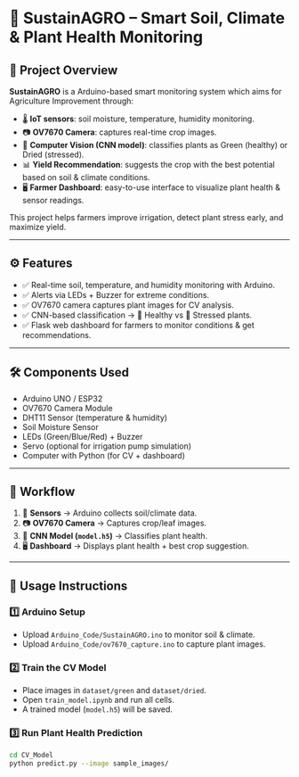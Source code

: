 # 🌱 SustainAGRO – Smart Soil, Climate & Plant Health Monitoring  

## 📖 Project Overview  
**SustainAGRO** is a Arduino-based smart monitoring system which aims for Agriculture Improvement through:

- 🌡️ **IoT sensors**: soil moisture, temperature, humidity monitoring.  
- 📷 **OV7670 Camera**: captures real-time crop images.  
- 🤖 **Computer Vision (CNN model)**: classifies plants as Green (healthy) or Dried (stressed).  
- 📊 **Yield Recommendation**: suggests the crop with the best potential based on soil & climate conditions.  
- 🖥️ **Farmer Dashboard**: easy-to-use interface to visualize plant health & sensor readings.  

This project helps farmers improve irrigation, detect plant stress early, and maximize yield.  

---

## ⚙️ Features  
- ✅ Real-time soil, temperature, and humidity monitoring with Arduino.  
- ✅ Alerts via LEDs + Buzzer for extreme conditions.  
- ✅ OV7670 camera captures plant images for CV analysis.  
- ✅ CNN-based classification → 🌱 Healthy vs 🍂 Stressed plants.  
- ✅ Flask web dashboard for farmers to monitor conditions & get recommendations.  

---

## 🛠️ Components Used  
- Arduino UNO / ESP32  
- OV7670 Camera Module  
- DHT11 Sensor (temperature & humidity)  
- Soil Moisture Sensor  
- LEDs (Green/Blue/Red) + Buzzer  
- Servo (optional for irrigation pump simulation)  
- Computer with Python (for CV + dashboard)

---

## 🔌 Workflow  

1. 🌱 **Sensors** → Arduino collects soil/climate data.  
2. 📷 **OV7670 Camera** → Captures crop/leaf images.  
3. 🧠 **CNN Model (`model.h5`)** → Classifies plant health.  
4. 🖥️ **Dashboard** → Displays plant health + best crop suggestion.  

---

## 📜 Usage Instructions  

### 1️⃣ Arduino Setup  
- Upload `Arduino_Code/SustainAGRO.ino` to monitor soil & climate.  
- Upload `Arduino_Code/ov7670_capture.ino` to capture plant images.  

### 2️⃣ Train the CV Model  
- Place images in `dataset/green` and `dataset/dried`.  
- Open `train_model.ipynb` and run all cells.  
- A trained model (`model.h5`) will be saved.  

### 3️⃣ Run Plant Health Prediction  
```bash
cd CV_Model
python predict.py --image sample_images/

